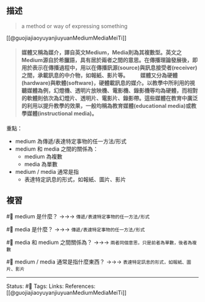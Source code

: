 ## 描述


> a method or way of expressing something


[[@guojiajiaoyuyanjiuyuanMediumMediaMeiTi]]
> #### 媒體又稱為媒介，譯自英文Medium，Media則為其複數型。英文之Medium源自於希臘語，具有居於兩者之間的意思。在傳播理論發展後，即用於表示在傳播過程中，用以在傳播訊源(source)與訊息接受者(receiver)之間，承載訊息的中介物，如報紙、影片等。 　　媒體又分為硬體(hardware)與軟體(software)，硬體載訊息的媒介。以教學中所利用的視聽媒體為例，幻燈機、透明片放映機、電影機、錄影機等均為硬體，而相對的軟體則依次為幻燈片、透明片、電影片、錄影帶。這些媒體在教育中廣泛的利用以提升教學的效果，一般均稱為教育媒體(educational media)或教學媒體(instructional media)。


重點：
- medium 為傳遞/表達特定事物的任一方法/形式
- medium 和 media 之間的關係為：
	- medium 為複數
	- media 為單數
- medium / media 通常是指
	- 表達特定訊息的形式，如報紙、圖片、影片


## 複習

#🧠 medium 是什麼？ ->->-> `傳遞/表達特定事物的任一方法/形式`
<!--SR:!2022-10-29,10,250-->

#🧠 media 是什麼？ ->->-> `傳遞/表達特定事物的任一方法/形式`
<!--SR:!2022-11-22,25,250-->

#🧠 media 和 medium 之間關係為？ ->->-> `兩者同個意思，只是前者為單數，後者為複數`
<!--SR:!2022-10-29,10,250-->

#🧠 medium / media 通常是指什麼東西？ ->->-> `表達特定訊息的形式，如報紙、圖片、影片`
<!--SR:!2022-10-29,10,250-->

---
Status: #🌱 
Tags:
Links:
References:
[[@guojiajiaoyuyanjiuyuanMediumMediaMeiTi]]